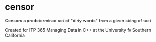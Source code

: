# censor
Censors a predetermined set of "dirty words" from a given string of text

Created for ITP 365 Managing Data in C++ at the University fo Southern California
